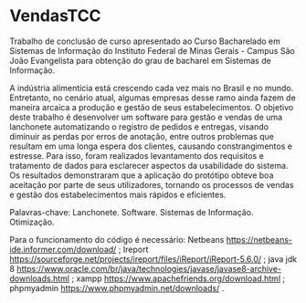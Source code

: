# VendasTCC

Trabalho de conclusão de curso apresentado ao Curso Bacharelado em Sistemas de Informação do Instituto Federal de Minas Gerais - Campus São João Evangelista para obtenção do grau de bacharel em Sistemas de Informação.

A indústria alimentícia está crescendo cada vez mais no Brasil e no mundo. Entretanto, no cenário atual, algumas empresas desse ramo ainda fazem de maneira arcaica a produção e gestão de seus estabelecimentos. O objetivo deste trabalho é desenvolver um software para gestão e vendas de uma lanchonete automatizando o registro de pedidos e entregas, visando diminuir as perdas por erros de anotação, entre outros problemas que resultam em uma longa espera dos clientes, causando constrangimentos e estresse. Para isso, foram realizados levantamento dos requisitos e tratamento de dados para esclarecer aspectos da usabilidade do sistema. Os resultados demonstraram que a aplicação do protótipo obteve boa aceitação por parte de seus utilizadores, tornando os processos de vendas e gestão dos estabelecimentos mais rápidos e eficientes.

Palavras-chave: Lanchonete. Software. Sistemas de Informação. Otimização.


Para o funcionamento do código é necessário:
Netbeans https://netbeans-ide.informer.com/download/ ;
Ireport https://sourceforge.net/projects/ireport/files/iReport/iReport-5.6.0/ ;
java jdk 8 https://www.oracle.com/br/java/technologies/javase/javase8-archive-downloads.html ;
xampp https://www.apachefriends.org/download.html ;
phpmyadmin https://www.phpmyadmin.net/downloads/ .
